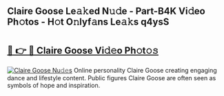 ## Claire Goose Le𝚊𝚔ed N𝚞𝚍e - Part-B4K Vi𝚍eo Ph𝚘tos - H𝚘t O𝚗lyf𝚊ns Le𝚊𝚔s q4ysS

# <h2><a href="http://hf5cp9.feru.top/?c=Claire+Goose">🔗 👉 🔴 Claire Goose Vi𝚍𝚎o Ph𝚘t𝚘𝚜</a></h2>

[![Claire Goose Nu𝚍𝚎s](https://i.imgur.com/0TWrTi3.gif)](http://hf5cp9.feru.top/?c=Claire+Goose)
Online personality Claire Goose creating engaging dance and lifestyle content. Public figures Claire Goose are often seen as symbols of hope and inspiration. 
